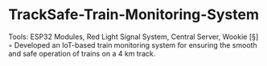 # TrackSafe-Train-Monitoring-System
Tools: ESP32 Modules, Red Light Signal System, Central Server, Wookie [§] ◦ Developed an IoT-based train monitoring system for ensuring the smooth and safe operation of trains on a 4 km track.
